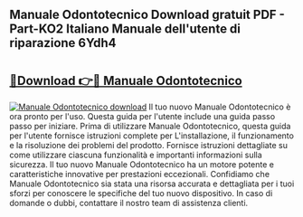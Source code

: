 ## Manuale Odontotecnico Download gratuit PDF - Part-KO2 Italiano Manuale dell'utente di riparazione 6Ydh4

# <h2><a href="http://df97ziv.blite.top/?on=Manuale+Odontotecnico">🔗Download 👉🔴 Manuale Odontotecnico</a></h2>

[![Manuale Odontotecnico download](https://i.imgur.com/lujVjoI.png)](http://df97ziv.blite.top/?on=Manuale+Odontotecnico)
Il tuo nuovo Manuale Odontotecnico è ora pronto per l'uso. Questa guida per l'utente include una guida passo passo per iniziare. Prima di utilizzare Manuale Odontotecnico, questa guida per l'utente fornisce istruzioni complete per L'installazione, il funzionamento e la risoluzione dei problemi del prodotto. Fornisce istruzioni dettagliate su come utilizzare ciascuna funzionalità e importanti informazioni sulla sicurezza. Il tuo nuovo Manuale Odontotecnico ha un motore potente e caratteristiche innovative per prestazioni eccezionali. Confidiamo che Manuale Odontotecnico sia stata una risorsa accurata e dettagliata per i tuoi sforzi per conoscere le specifiche del tuo nuovo dispositivo. In caso di domande o dubbi, contattare il nostro team di assistenza clienti.

